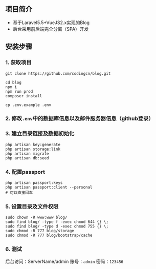 ## 项目简介
* 基于Laravel5.5+VueJS2.x实现的Blog
* 后台采用前后端完全分离（SPA）开发


## 安装步骤
### 1. 获取项目
```
git clone https://github.com/codingcn/blog.git

cd blog
npm i
npm run prod
composer install

cp .env.example .env
```
### 2. 修改`.env`中的数据库信息以及邮件服务器信息（github登录）

### 3. 建立目录链接及数据初始化
```shell
php artisan key:generate
php artisan storage:link
php artisan migrate
php artisan db:seed
```
### 4. 配置passport
```
php artisan passport:keys
php artisan passport:client --personal
# 可以直接回车
```
### 5. 设置目录及文件权限
```
sudo chown -R www:www blog/
sudo find blog/ -type f -exec chmod 644 {} \;
sudo find blog/ -type d -exec chmod 755 {} \;
sudo chmod -R 777 blog/storage
sudo chmod -R 777 blog/bootstrap/cache
```
### 6. 测试
后台访问：ServerName/admin
账号：`admin`
密码：`123456`

